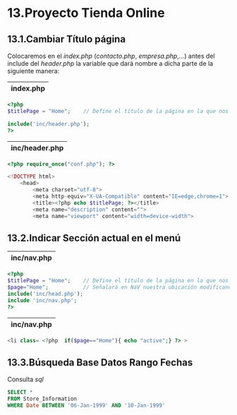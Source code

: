 13.Proyecto Tienda Online
=========================

13.1.Cambiar Título página
--------------------------
Colocaremos en el *index.php* (*contacto.php*, *empresa.php*,...) antes del include del *header.php* la variable que dará nombre a dicha parte de la siguiente manera:

| index.php |
|-----------|
```php
<?php 
$titlePage = "Home";	// Define el título de la página en la que nos encontramos

include('inc/header.php');
?>
```

| inc/header.php |
|----------------|
```php
<?php require_once("conf.php"); ?>

<!DOCTYPE html>
    <head>
        <meta charset="utf-8">
        <meta http-equiv="X-UA-Compatible" content="IE=edge,chrome=1">
        <title><?php echo $titlePage; ?></title>
        <meta name="description" content="">
        <meta name="viewport" content="width=device-width">
```
13.2.Indicar Sección actual en el menú
--------------------------------------
| inc/nav.php |
|-------------|
```php
<?php
$titlePage = "Home";	// Define el título de la página en la que nos encontramos
$page="Home";			// Señalará en NaV nuestra ubicación modificando la clase
include('inc/head.php');
include 'inc/nav.php';
?>
```
| inc/nav.php |
|-------------|
```php
<li class= <?php  if($page=="Home"){ echo "active";} ?> >
```

13.3.Búsqueda Base Datos Rango Fechas
-------------------------------------
Consulta *sql*
```sql
SELECT *
FROM Store_Information
WHERE Date BETWEEN '06-Jan-1999' AND '10-Jan-1999'
```
